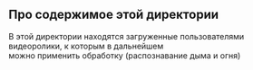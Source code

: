 ## Про содержимое этой директории

В этой директории находятся загруженные пользователями видеоролики, к которым в дальнейшем
<br>
можно применить обработку (распознавание дыма и огня)
